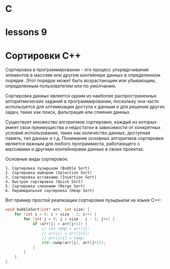 # C

# lessons 9
# Сортировки C++

Сортировка в программировании - это процесс упорядочивания элементов в массиве или другом контейнере данных в определенном порядке. Этот порядок может быть возрастающим или убывающим, определенным пользователем или по умолчанию.

Сортировка данных является одним из наиболее распространенных алгоритмических заданий в программировании, поскольку она часто используется для оптимизации доступа к данным и для решения других задач, таких как поиск, фильтрация или слияние данных.

Существует множество алгоритмов сортировки, каждый из которых имеет свои преимущества и недостатки в зависимости от конкретных условий использования, таких как количество данных, доступная память, тип данных и т.д. Понимание основных алгоритмов сортировки является важным для любого программиста, работающего с массивами и другими контейнерами данных в своих проектах.

Основные виды сортировок:

    1. Сортировка пузырьком (Bubble Sort)
    2. Сортировка выбором (Selection Sort)
    3. Сортировка вставками (Insertion Sort)
    4. Быстрая сортировка (Quick Sort)
    5. Сортировка слиянием (Merge Sort)
    6. Пирамидальная сортировка (Heap Sort)
    
Вот пример простой реализации сортировки пузырьком на языке C++:
```C++
void bubbleSort(int* arr, int size) {
    for (int i = 0; i < size - 1; i++) {
        for (int j = 0; j < size - i - 1; j++) {
            if (arr[j] > arr[j+1]) {
                // int temp = arr[j];
                // arr[j] = arr[j+1];
                // arr[j+1] = temp;
                std::swap(arr[j], arr[j+1]);
            }
        }
    }
}
```
